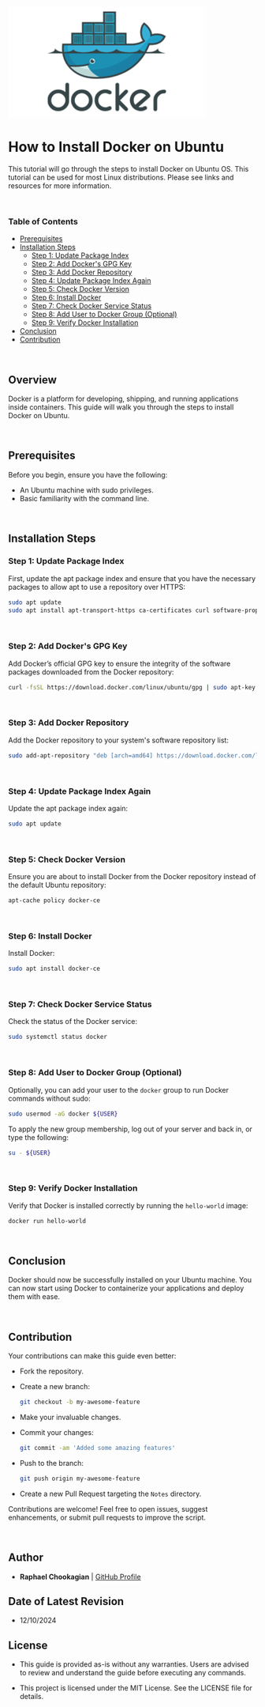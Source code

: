 <!-- ![Docker](../assets/docker.png) -->
<img src="../assets/docker.png" alt="Alt Text" width="400">

# **How to Install Docker on Ubuntu**

This tutorial will go through the steps to install Docker on Ubuntu OS. This tutorial can be used for most Linux distributions. Please see links and resources for more information.

<br>

### **Table of Contents**

- [Prerequisites](#prerequisites)
- [Installation Steps](#installation-steps)
  - [Step 1: Update Package Index](#step-1-update-package-index)
  - [Step 2: Add Docker's GPG Key](#step-2-add-dockers-gpg-key)
  - [Step 3: Add Docker Repository](#step-3-add-docker-repository)
  - [Step 4: Update Package Index Again](#step-4-update-package-index-again)
  - [Step 5: Check Docker Version](#step-5-check-docker-version)
  - [Step 6: Install Docker](#step-6-install-docker)
  - [Step 7: Check Docker Service Status](#step-7-check-docker-service-status)
  - [Step 8: Add User to Docker Group (Optional)](#step-8-add-user-to-docker-group-optional)
  - [Step 9: Verify Docker Installation](#step-9-verify-docker-installation)
- [Conclusion](#conclusion)
- [Contribution](#contribution)

<br>

## **Overview**

Docker is a platform for developing, shipping, and running applications inside containers. This guide will walk you through the steps to install Docker on Ubuntu.

<br>

## **Prerequisites**

Before you begin, ensure you have the following:

- An Ubuntu machine with sudo privileges.
- Basic familiarity with the command line.

<br>

## **Installation Steps**

### **Step 1: Update Package Index**

First, update the apt package index and ensure that you have the necessary packages to allow apt to use a repository over HTTPS:

  ```bash
  sudo apt update
  sudo apt install apt-transport-https ca-certificates curl software-properties-common
  ```

<br>

### **Step 2: Add Docker's GPG Key**

Add Docker’s official GPG key to ensure the integrity of the software packages downloaded from the Docker repository:

  ```bash
  curl -fsSL https://download.docker.com/linux/ubuntu/gpg | sudo apt-key add -
  ```

<br>

### **Step 3: Add Docker Repository**

Add the Docker repository to your system's software repository list:

  ```bash
  sudo add-apt-repository "deb [arch=amd64] https://download.docker.com/linux/ubuntu $(lsb_release -cs) stable"
  ```

<br>

### **Step 4: Update Package Index Again**

Update the apt package index again:

  ```bash
  sudo apt update
  ```

<br>

### **Step 5: Check Docker Version**

Ensure you are about to install Docker from the Docker repository instead of the default Ubuntu repository:

  ```bash
  apt-cache policy docker-ce
  ```

<br>

### **Step 6: Install Docker**

Install Docker:

  ```bash
  sudo apt install docker-ce
  ```

<br>

### **Step 7: Check Docker Service Status**

Check the status of the Docker service:

  ```bash
  sudo systemctl status docker
  ```

<br>

### **Step 8: Add User to Docker Group (Optional)**

Optionally, you can add your user to the `docker` group to run Docker commands without sudo:

  ```bash
  sudo usermod -aG docker ${USER}
  ```

To apply the new group membership, log out of your server and back in, or type the following:

  ```bash
  su - ${USER}
  ```

<br>

### **Step 9: Verify Docker Installation**

Verify that Docker is installed correctly by running the `hello-world` image:

  ```bash
  docker run hello-world
  ```

<br>

## **Conclusion**

Docker should now be successfully installed on your Ubuntu machine. You can now start using Docker to containerize your applications and deploy them with ease.

<br>

## **Contribution**

Your contributions can make this guide even better:

- Fork the repository.
- Create a new branch:

  ```bash
  git checkout -b my-awesome-feature
  ```

- Make your invaluable changes.
- Commit your changes:

  ```bash
  git commit -am 'Added some amazing features'
  ```

- Push to the branch:

  ```bash
  git push origin my-awesome-feature
  ```

- Create a new Pull Request targeting the `Notes` directory.

Contributions are welcome! Feel free to open issues, suggest enhancements, or submit pull requests to improve the script.

<br>

## **Author**

- **Raphael Chookagian** | [GitHub Profile](https://github.com/cesar-group)

## **Date of Latest Revision**

- 12/10/2024

## **License**

- This guide is provided as-is without any warranties. Users are advised to review and understand the guide before executing any commands.

- This project is licensed under the MIT License. See the LICENSE file for details.
